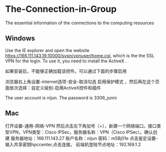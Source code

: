 # The-Connection-in-Group
The essential information of the connections to the computing resources


## Windows
Use the IE explorer and open the website https://166.111.143.19:10000/svpn/vpnuser/home.cgi, which is the the SSL VPN for the login.
To use it, you need to install the ActiveX . 

如果安装后，不能够正确加载该控件。可以通过下面的步骤启用

浏览器右上角设置-internet选项-安全-取消勾选 启用保护模式 ，然后再在这个页面依次选择：自定义级别-启用ActiveX控件和插件

The user account is nijun. The password is 3309_junni


## Mac
打开设置-通用-网络-VPN
然后点击左下角加号（+），新建一个网络端口。接口类型VPN，VPN类型：Cisco IPSec，服务器名称：VPN（Cisco IPSec）。确认创建
服务器地址：166.111.143.27
账户名称：nijun
密码：m5Bj01e
点击鉴定设置-输入共享密钥hpccenter,点击连接。
前端机登陆节点地址：192.169.1.2
